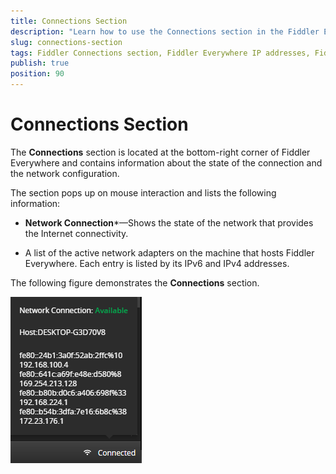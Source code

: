 ```yaml
---
title: Connections Section
description: "Learn how to use the Connections section in the Fiddler Everywhere web-debugging HTTP-proxy client."
slug: connections-section
tags: Fiddler Connections section, Fiddler Everywhere IP addresses, Fiddler Everywhere active network
publish: true
position: 90
---
```


# Connections Section

The **Connections** section is located at the bottom-right corner of Fiddler Everywhere and contains information about the state of the connection and the network configuration.


The section pops up on mouse interaction and lists the following information:

- **Network Connection***&mdash;Shows the state of the network that provides the Internet connectivity.

- A list of the active network adapters on the machine that hosts Fiddler Everywhere. Each entry is listed by its IPv6 and IPv4 addresses.

The following figure demonstrates the **Connections** section.

![My Resources option at the bottom-left](../images/resources/connections.png)
